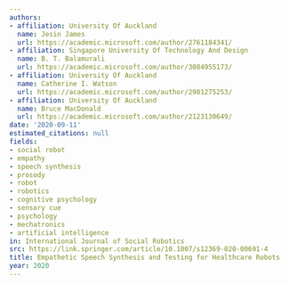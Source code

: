 ```yaml
---
authors:
- affiliation: University Of Auckland
  name: Jesin James
  url: https://academic.microsoft.com/author/2761184341/
- affiliation: Singapore University Of Technology And Design
  name: B. T. Balamurali
  url: https://academic.microsoft.com/author/3084955173/
- affiliation: University Of Auckland
  name: Catherine I. Watson
  url: https://academic.microsoft.com/author/2981275253/
- affiliation: University Of Auckland
  name: Bruce MacDonald
  url: https://academic.microsoft.com/author/2123130649/
date: '2020-09-11'
estimated_citations: null
fields:
- social robot
- empathy
- speech synthesis
- prosody
- robot
- robotics
- cognitive psychology
- sensory cue
- psychology
- mechatronics
- artificial intelligence
in: International Journal of Social Robotics
src: https://link.springer.com/article/10.1007/s12369-020-00691-4
title: Empathetic Speech Synthesis and Testing for Healthcare Robots
year: 2020
---
```

